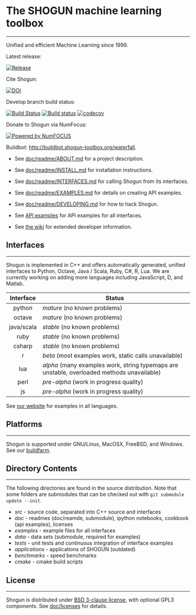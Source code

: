 # The SHOGUN machine learning toolbox
-------------------------------------

Unified and efficient Machine Learning since 1999.

Latest release:

[![Release](https://img.shields.io/github/release/shogun-toolbox/shogun.svg)](https://github.com/shogun-toolbox/shogun/releases/latest)

Cite Shogun:

[![DOI](https://zenodo.org/badge/1555094.svg)](https://zenodo.org/badge/latestdoi/1555094)

Develop branch build status:

[![Build Status](https://travis-ci.org/shogun-toolbox/shogun.svg?branch=develop)](https://travis-ci.org/shogun-toolbox/shogun)
[![Build status](https://ci.appveyor.com/api/projects/status/jx095rnr9qhg8dcv/branch/develop?svg=true)](https://ci.appveyor.com/project/vigsterkr/shogun/branch/develop)
[![codecov](https://codecov.io/gh/shogun-toolbox/shogun/branch/develop/graph/badge.svg)](https://codecov.io/gh/shogun-toolbox/shogun)

Donate to Shogun via NumFocus:

[![Powered by NumFOCUS](https://img.shields.io/badge/powered%20by-NumFOCUS-orange.svg?style=flat&colorA=E1523D&colorB=007D8A)](http://numfocus.org)


Buildbot: http://buildbot.shogun-toolbox.org/waterfall.

 * See [doc/readme/ABOUT.md](doc/readme/ABOUT.md) for a project description.
 * See [doc/readme/INSTALL.md](doc/readme/INSTALL.md) for installation instructions.
 * See [doc/readme/INTERFACES.md](doc/readme/INTERFACES.md) for calling Shogun from its interfaces.
 * See [doc/readme/EXAMPLES.md](doc/readme/EXAMPLES.md) for details on creating API examples.
 * See [doc/readme/DEVELOPING.md](doc/readme/DEVELOPING.md) for how to hack Shogun.
 
 * See [API examples](http://shogun.ml/examples) for API examples for all interfaces.
 * See [the wiki](https://github.com/shogun-toolbox/shogun/wiki/) for extended developer information.

## Interfaces
-------------

Shogun is implemented in C++ and offers automatically generated, unified interfaces to Python, Octave, Java / Scala, Ruby, C#, R, Lua. We are currently working on adding more languages including JavaScript, D, and Matlab.

|    Interface     |     Status                                                |
|:----------------:|-----------------------------------------------------------|
|python            | *mature* (no known problems)                              |
|octave            | *mature* (no known problems)                              |
|java/scala        | *stable* (no known problems)                              |
|ruby              | *stable* (no known problems)                              |
|csharp            | *stable* (no known problems)                              |
|r                 | *beta*   (most examples work, static calls unavailable)   |
|lua               | *alpha*  (many examples work, string typemaps are unstable, overloaded methods unavailable)                   |
|perl              | *pre-alpha* (work in progress quality)                    |
|js                | *pre-alpha* (work in progress quality)                    |

See [our website](http://shogun.ml/examples) for examples in all languages.

## Platforms
------------

Shogun is supported under GNU/Linux, MacOSX, FreeBSD, and Windows.
See our [buildfarm](http://buildbot.shogun-toolbox.org/waterfall).

## Directory Contents
---------------------

The following directories are found in the source distribution.
Note that some folders are submodules that can be checked out with
`git submodule update --init`.

- *src* - source code, separated into C++ source and interfaces
- *doc* - readmes (doc/reamde, submodule), ipython notebooks, cookbook (api examples), licenses
- *examples* - example files for all interfaces
- *data* - data sets (submodule, required for examples)
- *tests* - unit tests and continuous integration of interface examples
- *applications* - applications of SHOGUN (outdated)
- *benchmarks* - speed benchmarks
- *cmake* - cmake build scripts

## License
----------
Shogun is distributed under [BSD 3-clause license](https://github.com/shogun-toolbox/shogun/blob/master/doc/license/LICENSE.md), with
optional GPL3 components.
See [doc/licenses](https://github.com/shogun-toolbox/shogun/tree/master/doc/license) for details.

